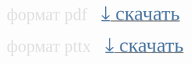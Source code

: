 <html>
<head>
<link href='https://fonts.googleapis.com/css?family=Comfortaa' rel='stylesheet'>
<link href='https://fonts.googleapis.com/css?family=Montserrat' rel='stylesheet'>
<link href='https://fonts.googleapis.com/css?family=Cormorant' rel='stylesheet'>
<link href='https://fonts.googleapis.com/css?family=Nunito' rel='stylesheet'>

</head>

<span style="font-family: 'Montserrat'; font-size: 250%; color: #e0e0e0;">
формат pdf </span>&nbsp;&nbsp;&nbsp;&nbsp; 
<a href="./3_BP-slides.pdf" download>
<span style="font-family: 'Montserrat'; font-size: 300%; color: #507AA3;">
⤓&nbsp;cкачать</span></a> <br/>

 <br/>

 <span style="font-family: 'Montserrat'; font-size: 250%; color: #e0e0e0;">
формат pttx </span>&nbsp;&nbsp;&nbsp;&nbsp; 
<a href="./3_BP-slides.pttx" download>
<span style="font-family: 'Montserrat'; font-size: 300%; color: #507AA3;">⤓&nbsp;cкачать</span></a> 


 <br/>
 <html> 

